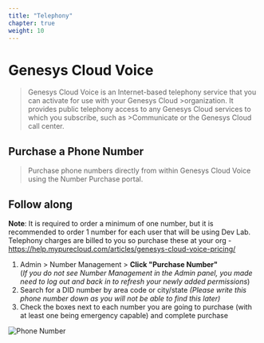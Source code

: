 ```yaml
---
title: "Telephony"
chapter: true
weight: 10
---
```



# Genesys Cloud Voice
>Genesys Cloud Voice is an Internet-based telephony service that you can activate for use with your Genesys Cloud >organization. It provides public telephony access to any Genesys Cloud services to which you subscribe, such as >Communicate or the Genesys Cloud call center. 


## Purchase a Phone Number

>Purchase phone numbers directly from within Genesys Cloud Voice using the Number Purchase portal.

## Follow along
**Note**: It is required to order a minimum of one number, but it is recommended to order 1 number for each user that will be using Dev Lab. Telephony charges are billed to you so purchase these at your org - https://help.mypurecloud.com/articles/genesys-cloud-voice-pricing/ 

1.	Admin > Number Management > **Click "Purchase Number"** <br>
	(_If you do not see Number Management in the Admin panel, you made need to log out and back in to refresh your newly added permissions_)
2.	Search for a DID number by area code or city/state _(Please write this phone number down as you will not be able to find this later)_
3.	Check the boxes next to each number you are going to purchase (with at least one being emergency capable) and complete purchase

![Phone Number](/images/PhoneNumber.jpg)